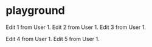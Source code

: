 # playground

Edit 1 from User 1.
Edit 2 from User 1.
Edit 3 from User 1.

Edit 4 from User 1.
Edit 5 from User 1.

